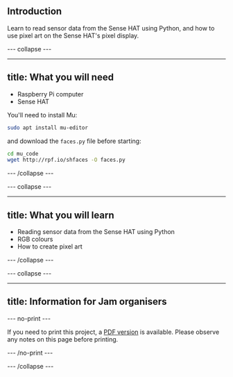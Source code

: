 ## Introduction

Learn to read sensor data from the Sense HAT using Python, and how to use pixel art on the Sense HAT's pixel display.

--- collapse ---

---
title: What you will need
---

- Raspberry Pi computer
- Sense HAT

You'll need to install Mu:

```bash
sudo apt install mu-editor
```

and download the `faces.py` file before starting:

```bash
cd mu_code
wget http://rpf.io/shfaces -O faces.py
```

--- /collapse ---

--- collapse ---

---
title: What you will learn
---

- Reading sensor data from the Sense HAT using Python
- RGB colours
- How to create pixel art

--- /collapse ---

--- collapse ---

---
title: Information for Jam organisers
---

--- no-print ---

If you need to print this project, a [PDF version](https://github.com/raspberrypilearning/jam-worksheets/raw/master/pdf/Sense-HAT-Smile.pdf) is available. Please observe any notes on this page before printing.

--- /no-print ---

--- /collapse ---
